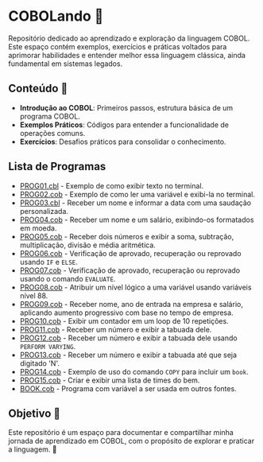 # COBOLando 🦖

Repositório dedicado ao aprendizado e exploração da linguagem COBOL. Este espaço contém exemplos, exercícios e práticas voltados para aprimorar habilidades e entender melhor essa linguagem clássica, ainda fundamental em sistemas legados. 

## Conteúdo 📝

- **Introdução ao COBOL**: Primeiros passos, estrutura básica de um programa COBOL. 
- **Exemplos Práticos**: Códigos para entender a funcionalidade de operações comuns. 
- **Exercícios**: Desafios práticos para consolidar o conhecimento. 

## Lista de Programas

- [PROG01.cbl](https://github.com/lramon2001/COBOLando/blob/main/PROG01.cbl) - Exemplo de como exibir texto no terminal.
- [PROG02.cob](https://github.com/lramon2001/COBOLando/blob/main/PROG02.cob) - Exemplo de como ler uma variável e exibi-la no terminal.
- [PROG03.cbl](https://github.com/lramon2001/COBOLando/blob/main/PROG03.cbl) - Receber um nome e informar a data com uma saudação personalizada.
- [PROG04.cob](https://github.com/lramon2001/COBOLando/blob/main/PROG04.cob) - Receber um nome e um salário, exibindo-os formatados em moeda.
- [PROG05.cob](https://github.com/lramon2001/COBOLando/blob/main/PROG05.cob) - Receber dois números e exibir a soma, subtração, multiplicação, divisão e média aritmética.
- [PROG06.cob](https://github.com/lramon2001/COBOLando/blob/main/PROG06.cob) - Verificação de aprovado, recuperação ou reprovado usando `IF` e `ELSE`.
- [PROG07.cob](https://github.com/lramon2001/COBOLando/blob/main/PROG06.cob) - Verificação de aprovado, recuperação ou reprovado usando o comando `EVALUATE`.
- [PROG08.cob](https://github.com/lramon2001/COBOLando/blob/main/PROG08.cob) - Atribuir um nível lógico a uma variável usando variáveis nível 88.
- [PROG09.cob](https://github.com/lramon2001/COBOLando/blob/main/PROG09.cob) - Receber nome, ano de entrada na empresa e salário, aplicando aumento progressivo com base no tempo de empresa.
- [PROG10.cob](https://github.com/lramon2001/COBOLando/blob/main/PROG10.cob) - Exibir um contador em um loop de 10 repetições.
- [PROG11.cob](https://github.com/lramon2001/COBOLando/blob/main/PROG11.cob) - Receber um número e exibir a tabuada dele.
- [PROG12.cob](https://github.com/lramon2001/COBOLando/blob/main/PROG12.cob) - Receber um número e exibir a tabuada dele usando `PERFORM VARYING`.
- [PROG13.cob](https://github.com/lramon2001/COBOLando/blob/main/PROG13.cob) - Receber um número e exibir a tabuada até que seja digitado 'N'.
- [PROG14.cob](https://github.com/lramon2001/COBOLando/blob/main/PROG14.cob) - Exemplo de uso do comando `COPY` para incluir um `book`.
- [PROG15.cob](https://github.com/lramon2001/COBOLando/blob/main/PROG15.cob) - Criar e exibir uma lista de times do bem.
- [BOOK.cob](https://github.com/lramon2001/COBOLando/blob/main/BOOK.cob) - Programa com variável a ser usada em outros fontes.

## Objetivo 🎯

Este repositório é um espaço para documentar e compartilhar minha jornada de aprendizado em COBOL, com o propósito de explorar e praticar a linguagem. 🦕
